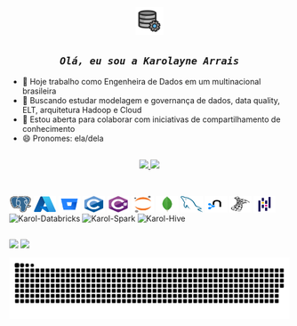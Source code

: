 <p align="center" stylw="border-radius100%"><img height="auto" width="10%" src="/assets/engenharia%20dados.png"></p>

<h2 align="center">
  <code><b><i>Olá, eu sou a Karolayne Arrais</i></b></code>
</h2>


- 🔭 Hoje trabalho como Engenheira de Dados em um multinacional brasileira
- 🌱 Buscando estudar modelagem e governança de dados, data quality, ELT, arquitetura Hadoop e Cloud
- 👯 Estou aberta para colaborar com iniciativas de compartilhamento de conhecimento
- 😄 Pronomes: ela/dela

##

<div align="center">
  <a href="https://github.com/KarolArrais">
  <img height="180em" src="https://github-readme-stats.vercel.app/api?username=KarolArrais&show_icons=true&theme=radical&include_all_commits=true&count_private=true"/>
  <img height="180em" src="https://github-readme-stats.vercel.app/api/top-langs/?username=KarolArrais&layout=compact&langs_count=7&theme=radical"/>
  </a>
</div>

##
  
 <div style="display: inline_block"><br>
  <img align="center" alt="Karol-Postgre" height="30" width="40" src="https://raw.githubusercontent.com/devicons/devicon/master/icons/postgresql/postgresql-original.svg">
  <img align="center" alt="Karol-Azure" height="30" width="40" src="https://raw.githubusercontent.com/devicons/devicon/master/icons/azure/azure-original.svg">
  <img align="center" alt="Karol-Bitbucket" height="30" width="40" src="https://raw.githubusercontent.com/devicons/devicon/master/icons/bitbucket/bitbucket-original.svg">
  <img align="center" alt="Karol-C" height="30" width="40" src="https://raw.githubusercontent.com/devicons/devicon/master/icons/c/c-original.svg">
  <img align="center" alt="Karol-Csharp" height="30" width="40" src="https://raw.githubusercontent.com/devicons/devicon/master/icons/csharp/csharp-original.svg">
  <img align="center" alt="Karol-Jupyter" height="30" width="40" src="https://raw.githubusercontent.com/devicons/devicon/master/icons/jupyter/jupyter-original.svg">
  <img align="center" alt="Karol-MongoDB" height="30" width="40" src="https://raw.githubusercontent.com/devicons/devicon/master/icons/mongodb/mongodb-original.svg">
  <img align="center" alt="Karol-MySQL" height="30" width="40" src="https://raw.githubusercontent.com/devicons/devicon/master/icons/mysql/mysql-original.svg">
  <img align="center" alt="Karol-neo4j" height="30" width="40" src="https://raw.githubusercontent.com/devicons/devicon/master/icons/neo4j/neo4j-original.svg">
  <img align="center" alt="Karol-sqlserver" height="30" width="40" src="https://raw.githubusercontent.com/devicons/devicon/master/icons/microsoftsqlserver/microsoftsqlserver-plain.svg">
  <img align="center" alt="Karol-Pandas" height="30" width="40" src="https://raw.githubusercontent.com/devicons/devicon/master/icons/pandas/pandas-original.svg">
  <img align="center" alt="Karol-Databricks" height="30" width="40" src="https://www.vectorlogo.zone/logos/databricks/databricks-icon.svg">
  <img align="center" alt="Karol-Spark" height="30" width="40" src="https://www.vectorlogo.zone/logos/apache_spark/apache_spark-icon.svg">
  <img align="center" alt="Karol-Hive" height="30" width="40" src="https://www.vectorlogo.zone/logos/apache_hive/apache_hive-icon.svg">
  </div>
 
 ##
 
 <div> 
  <a href = "mailto:karolayne.farrais@gmail.com"><img src="https://img.shields.io/badge/-Gmail-%23333?style=for-the-badge&logo=gmail&logoColor=white" target="_blank"></a>
  <a href="https://www.linkedin.com/in/karolaynearrais/" target="_blank"><img src="https://img.shields.io/badge/-LinkedIn-%230077B5?style=for-the-badge&logo=linkedin&logoColor=white" target="_blank"></a> 
  
  ![Snake animation](https://github.com/KarolArrais/KarolArrais/blob/output/github-contribution-grid-snake.svg)
</div>
